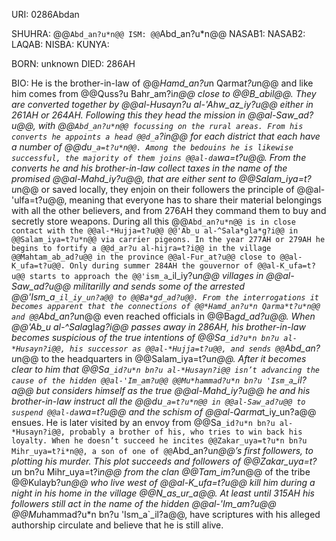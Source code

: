 URI: 0286Abdan

SHUHRA: @@`Abd_an?u*n@@
ISM: @@`Abd_an?u*n@@
NASAB1:
NASAB2:
LAQAB:
NISBA:
KUNYA:

BORN: unknown
DIED: 286AH

BIO: He is the brother-in-law of @@*Hamd_an?u*n Qarma*t?u*n@@ and like him comes from @@Quss?u Bahr_am?i*n@@ close to @@B_abil@@. They are converted together by @@al-*Husayn?u al-'Ahw_az_iy?u@@ either in 261AH or 264AH. Following this they head the mission in @@al-Saw_ad?u@@, with @@`Abd_an?u*n@@ focussing on the rural areas. From his converts he appoints a head @@d_a`?i*n@@ for each district that each have a number of @@du`_a=t?u*n@@. Among the bedouins he is likewise successful, the majority of them joins @@al-da`wa=t?u@@. From the converts he and his brother-in-law collect taxes in the name of the promised @@al-Mahd_iy?u@@, that are either sent to @@Salam_iya=t?u*n@@ or saved locally, they enjoin on their followers the principle of @@al-'ulfa=t?u@@, meaning that everyone has to share their material belongings with all the other believers, and from 276AH they command them to buy and secretly store weapons. During all this @@`Abd_an?u*n@@ is in close contact with the @@al-*Hujja=t?u@@ @@'Ab_u al-^Sala*gla*g?i@@ in @@Salam_iya=t?u*n@@ via carrier pigeons. In the year 277AH or 279AH he begins to fortify a @@d_ar?u al-hijra=t?i@@ in the village @@Mahtam_ab_ad?u@@ in the province @@al-Fur_at?u@@ close to @@al-K_ufa=t?u@@. Only during summer 284AH the gouvernor of @@al-K_ufa=t?u@@ starts to approach the @@'ism_a`_il_iy?u*n@@ villages in @@al-Saw_ad?u@@ militarilly and sends some of the arrested @@'Ism_a`_il_iy_un?a@@ to @@Ba*gd_ad?u@@. From the interrogations it becomes apparent that the connections of @@*Hamd_an?u*n Qarma*t?u*n@@ and @@`Abd_an?u*n@@ even reached officials in @@Ba*gd_ad?u@@. When @@'Ab_u al-^Sala*gla*g?i@@ passes away in 286AH, his brother-in-law becomes suspicious of the true intentions of @@Sa`_id?u*n bn?u al-*Husayn?i@@, his successor as @@al-*Hujja=t?u@@, and sends @@`Abd_an?u*n@@ to the headquarters in @@Salam_iya=t?u*n@@. After it becomes clear to him that @@Sa`_id?u*n bn?u al-*Husayn?i@@ isn’t advancing the cause of the hidden @@al-'Im_am?u@@ @@Mu*hammad?u*n bn?u 'Ism_a`_il?a@@ but considers himself as the true @@al-Mahd_iy?u@@ he and his brother-in-law instruct all the @@du`_a=t?u*n@@ in @@al-Saw_ad?u@@ to suspend @@al-da`wa=t?u@@ and the schism of @@al-Qarma*t_iy_un?a@@ ensues. He is later visited by an envoy from @@Sa`_id?u*n bn?u al-*Husayn?i@@, probably a brother of his, who tries to win back his loyalty. When he doesn’t succeed he incites @@Zakar_uya=t?u*n bn?u Mihr_uya=t?i*n@@, a son of one of @@`Abd_an?u*n@@’s first followers, to plotting his murder. This plot succeeds and followers of @@Zakar_uya=t?u*n bn?u Mihr_uya=t?i*n@@ from the clan @@Tam_im?u*n@@ of the tribe @@Kulayb?u*n@@ who live west of @@al-K_ufa=t?u@@ kill him during a night in his home in the village @@N_as_ur_a@@. At least until 315AH his followers still act in the name of the hidden @@al-'Im_am?u@@ @@Mu*hammad?u*n bn?u 'Ism_a`_il?a@@, have scriptures with his alleged authorship circulate and believe that he is still alive.
